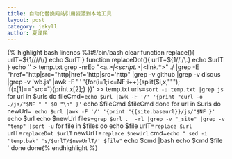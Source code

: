 ```yaml
---
title: 自动化替换网站引用资源到本地工具
layout: post
category: jekyll
author: 夏泽民
---
```

{% highlight bash linenos %}#!/bin/bash
clear
function replace(){
urlT=${1//\//\\\/}
echo $urlT
}
function replaceDot(){
urlT=${1//\./\\\.}
echo $urlT
}
echo '' > temp.txt
grep  -nrEo  "\<a.*\>|\<script.*\>|\<link.*\>" ./ |grep -E "href=\"http|src=\"http|href=\'http|src=\'http" |grep -v github |grep -v disqus |grep -v 'wb.js' |awk -F ' ' '{for(i=1;i<=NF;i++){split($i,x,"\""); if(x[1]=="src="){print x[2];} }}' >> temp.txt
urls=` sort -u temp.txt |grep js `
for url in $urls
do 
fileCmd=` echo $url |awk -F '/' '{print "curl -o ./js/"$NF " " $0 "\n" }' `
echo $fileCmd
$fileCmd
done
for url in $urls
do
 newUrl=`  echo $url |awk -F '/' '{print "{{site.baseurl}}/js/"$NF }' `
echo $url
echo $newUrl
files=` grep $url .  -rl |grep -v "_site" |grep -v "temp" |sort -u `
for file in $files
do
echo $file
urlT=` replace $url `
urlT=` replaceDot $urlT `
newUrlT=` replace $newUrl `
cmd=` echo " sed -i 'temp.bak' 's/$urlT/$newUrlT/' $file" `
echo $cmd |bash
echo $cmd
$file `
done 
done{% endhighlight %}